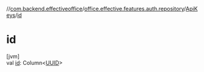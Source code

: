 //[com.backend.effectiveoffice](../../../index.md)/[office.effective.features.auth.repository](../index.md)/[ApiKeys](index.md)/[id](id.md)

# id

[jvm]\
val [id](id.md): Column&lt;[UUID](https://docs.oracle.com/javase/8/docs/api/java/util/UUID.html)&gt;
